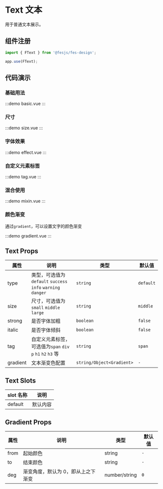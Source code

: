 # Text 文本

用于普通文本展示。

## 组件注册

```js
import { FText } from '@fesjs/fes-design';

app.use(FText);
```

## 代码演示

### 基础用法

:::demo
basic.vue
:::

### 尺寸

:::demo
size.vue
:::

### 字体效果

:::demo
effect.vue
:::

### 自定义元素标签

:::demo
tag.vue
:::

### 混合使用

:::demo
mixin.vue
:::

### 颜色渐变

通过`gradient`，可以设置文字的颜色渐变

:::demo
gradient.vue
:::

## Text Props

| 属性     | 说明                                                        | 类型                      | 默认值    |
| -------- | ----------------------------------------------------------- | ------------------------- | --------- |
| type     | 类型，可选值为`default` `success` `info` `warning` `danger` | `string`                  | `default` |
| size     | 尺寸，可选值为`small` `middle` `large`                      | `string`                  | `middle`  |
| strong   | 是否字体加粗                                                | `boolean`                 | `false`   |
| italic   | 是否字体倾斜                                                | `boolean`                 | `false`   |
| tag      | 自定义元素标签，可选值为`span` `div` `p` `h1` `h2` `h3` 等  | `string`                  | `span`    |
| gradient | 文本渐变色配置                                              | `string/Object<Gradient>` | `-`       |

## Text Slots

| slot 名称 | 说明     |
| --------- | -------- |
| default   | 默认内容 |

## Gradient Props

| 属性 | 说明                               | 类型          | 默认值 |
| ---- | ---------------------------------- | ------------- | ------ |
| from | 起始颜色                           | string        | `-`    |
| to   | 结束颜色                           | string        | `-`    |
| deg  | 渐变角度，默认为 0，即从上之下渐变 | number/string | `0`    |
